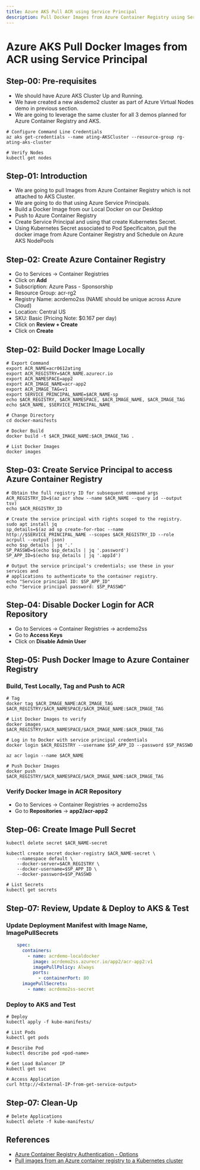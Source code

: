 ```yaml
---
title: Azure AKS Pull ACR using Service Principal
description: Pull Docker Images from Azure Container Registry using Service Principal to Azure AKS Node pools
---
```


# Azure AKS Pull Docker Images from ACR using Service Principal

## Step-00: Pre-requisites
- We should have Azure AKS Cluster Up and Running.
- We have created a new aksdemo2 cluster as part of Azure Virtual Nodes demo in previous section.
- We are going to leverage the same cluster for all 3 demos planned for Azure Container Registry and AKS.
```
# Configure Command Line Credentials
az aks get-credentials --name ating-AKSCluster --resource-group rg-ating-aks-cluster
```
```
# Verify Nodes
kubectl get nodes
```

## Step-01: Introduction
- We are going to pull Images from Azure Container Registry which is not attached to AKS Cluster.
- We are going to do that using Azure Service Principals.
- Build a Docker Image from our Local Docker on our Desktop
- Push to Azure Container Registry
- Create Service Principal and using that create Kubernetes Secret.
- Using Kubernetes Secret associated to Pod Specificaiton, pull the docker image from Azure Container Registry and Schedule on Azure AKS NodePools


## Step-02: Create Azure Container Registry
- Go to Services -> Container Registries
- Click on **Add**
- Subscription: Azure Pass - Sponsorship
- Resource Group: acr-rg2
- Registry Name: acrdemo2ss   (NAME should be unique across Azure Cloud)
- Location: Central US
- SKU: Basic  (Pricing Note: $0.167 per day)
- Click on **Review + Create**
- Click on **Create**

## Step-02: Build Docker Image Locally
```
# Export Command
export ACR_NAME=acr0612ating
export ACR_REGISTRY=$ACR_NAME.azurecr.io
export ACR_NAMESPACE=app2
export ACR_IMAGE_NAME=acr-app2
export ACR_IMAGE_TAG=v1
export SERVICE_PRINCIPAL_NAME=$ACR_NAME-sp
echo $ACR_REGISTRY, $ACR_NAMESPACE, $ACR_IMAGE_NAME, $ACR_IMAGE_TAG
echo $ACR_NAME, $SERVICE_PRINCIPAL_NAME
```

```
# Change Directory
cd docker-manifests
```

```
# Docker Build
docker build -t $ACR_IMAGE_NAME:$ACR_IMAGE_TAG .
```

```
# List Docker Images
docker images
```

## Step-03: Create Service Principal to access Azure Container Registry
```
# Obtain the full registry ID for subsequent command args
ACR_REGISTRY_ID=$(az acr show --name $ACR_NAME --query id --output tsv)
echo $ACR_REGISTRY_ID
```

```
# Create the service principal with rights scoped to the registry.
sudo apt install jq
sp_details=$(az ad sp create-for-rbac --name http://$SERVICE_PRINCIPAL_NAME --scopes $ACR_REGISTRY_ID --role acrpull --output json)
echo $sp_details | jq '.'
SP_PASSWD=$(echo $sp_details | jq '.password')
SP_APP_ID=$(echo $sp_details | jq '.appId')
```

```
# Output the service principal's credentials; use these in your services and
# applications to authenticate to the container registry.
echo "Service principal ID: $SP_APP_ID"
echo "Service principal password: $SP_PASSWD"
```


## Step-04: Disable Docker Login for ACR Repository
- Go to Services -> Container Registries -> acrdemo2ss
- Go to **Access Keys**
- Click on **Disable Admin User**

## Step-05: Push Docker Image to Azure Container Registry

### Build, Test Locally, Tag and Push to ACR
```
# Tag
docker tag $ACR_IMAGE_NAME:ACR_IMAGE_TAG $ACR_REGISTRY/$ACR_NAMESPACE/$ACR_IMAGE_NAME:$ACR_IMAGE_TAG
```

```
# List Docker Images to verify
docker images $ACR_REGISTRY/$ACR_NAMESPACE/$ACR_IMAGE_NAME:$ACR_IMAGE_TAG
```

```
# Log in to Docker with service principal credentials
docker login $ACR_REGISTRY --username $SP_APP_ID --password $SP_PASSWD
```

```
az acr login --name $ACR_NAME
```

```
# Push Docker Images
docker push $ACR_REGISTRY/$ACR_NAMESPACE/$ACR_IMAGE_NAME:$ACR_IMAGE_TAG
```

### Verify Docker Image in ACR Repository
- Go to Services -> Container Registries -> acrdemo2ss
- Go to **Repositories** -> **app2/acr-app2**


## Step-06: Create Image Pull Secret
```
kubectl delete secret $ACR_NAME-secret
```

```
kubectl create secret docker-registry $ACR_NAME-secret \
    --namespace default \
    --docker-server=$ACR_REGISTRY \
    --docker-username=$SP_APP_ID \
    --docker-password=$SP_PASSWD
```

```
# List Secrets
kubectl get secrets
```


## Step-07: Review, Update & Deploy to AKS & Test
### Update Deployment Manifest with Image Name, ImagePullSecrets
```yaml
    spec:
      containers:
        - name: acrdemo-localdocker
          image: acrdemo2ss.azurecr.io/app2/acr-app2:v1
          imagePullPolicy: Always
          ports:
            - containerPort: 80
      imagePullSecrets:
        - name: acrdemo2ss-secret           
```

### Deploy to AKS and Test
```
# Deploy
kubectl apply -f kube-manifests/
```
```
# List Pods
kubectl get pods
```
```
# Describe Pod
kubectl describe pod <pod-name>
```
```
# Get Load Balancer IP
kubectl get svc
```
```
# Access Application
curl http://<External-IP-from-get-service-output>
```

## Step-07: Clean-Up
```
# Delete Applications
kubectl delete -f kube-manifests/
```


## References
- [Azure Container Registry Authentication - Options](https://docs.microsoft.com/en-us/azure/container-registry/container-registry-authentication)
- [Pull images from an Azure container registry to a Kubernetes cluster](https://docs.microsoft.com/en-us/azure/container-registry/container-registry-auth-kubernetes)
